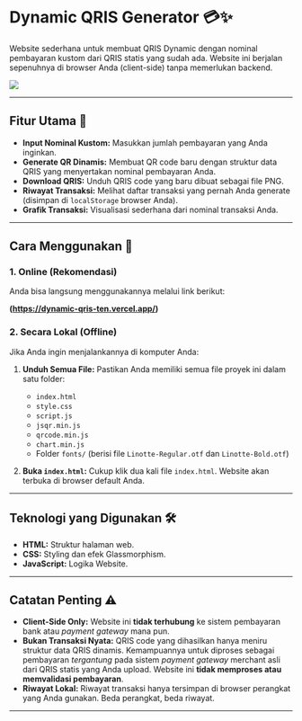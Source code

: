 # Dynamic QRIS Generator 💳✨

Website sederhana untuk membuat QRIS Dynamic dengan nominal pembayaran kustom dari QRIS statis yang sudah ada. Website ini berjalan sepenuhnya di browser Anda (client-side) tanpa memerlukan backend.

<img src="https://i.imgur.com/nNBWzNJ.jpeg">

---

## Fitur Utama 🌟

* **Input Nominal Kustom:** Masukkan jumlah pembayaran yang Anda inginkan.
* **Generate QR Dinamis:** Membuat QR code baru dengan struktur data QRIS yang menyertakan nominal pembayaran Anda.
* **Download QRIS:** Unduh QRIS code yang baru dibuat sebagai file PNG.
* **Riwayat Transaksi:** Melihat daftar transaksi yang pernah Anda generate (disimpan di `localStorage` browser Anda).
* **Grafik Transaksi:** Visualisasi sederhana dari nominal transaksi Anda.

---

## Cara Menggunakan 🚀

### 1. Online (Rekomendasi)

Anda bisa langsung menggunakannya melalui link berikut:

**(https://dynamic-qris-ten.vercel.app/)**

### 2. Secara Lokal (Offline)

Jika Anda ingin menjalankannya di komputer Anda:

1.  **Unduh Semua File:** Pastikan Anda memiliki semua file proyek ini dalam satu folder:
    * `index.html`
    * `style.css`
    * `script.js`
    * `jsqr.min.js`
    * `qrcode.min.js`
    * `chart.min.js`
    * Folder `fonts/` (berisi file `Linotte-Regular.otf` dan `Linotte-Bold.otf`)

2.  **Buka `index.html`:** Cukup klik dua kali file `index.html`. Website akan terbuka di browser default Anda.

---

## Teknologi yang Digunakan 🛠️

* **HTML:** Struktur halaman web.
* **CSS:** Styling dan efek Glassmorphism.
* **JavaScript:** Logika Website.

---

## Catatan Penting ⚠️

* **Client-Side Only:** Website ini **tidak terhubung** ke sistem pembayaran bank atau *payment gateway* mana pun.
* **Bukan Transaksi Nyata:** QRIS code yang dihasilkan hanya meniru struktur data QRIS dinamis. Kemampuannya untuk diproses sebagai pembayaran *tergantung* pada sistem *payment gateway* merchant asli dari QRIS statis yang Anda upload. Website ini **tidak memproses atau memvalidasi pembayaran**.
* **Riwayat Lokal:** Riwayat transaksi hanya tersimpan di browser perangkat yang Anda gunakan. Beda perangkat, beda riwayat.

---
